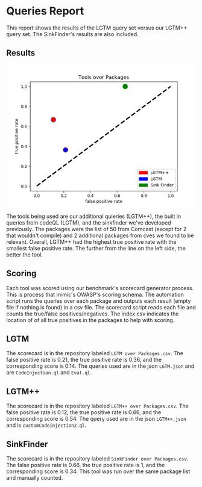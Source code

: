 # Queries Report

This report shows the results of the LGTM query set versus our LGTM++ query set. The SinkFinder's results are also included.

## Results
![](./TOPackages.png)

The tools being used are our additional quieries (LGTM++), the built in queries from codeQL (LGTM), and the sinkfinder we've developed previously. The packages were the list of 50 from Comcast (except for 2 that wouldn't compile) and 2 additional packages from cves we found to be relevant. Overall, LGTM++ had the highest true positive rate with the smallest false positive rate. The further from the line on the left side, the better the tool.



## Scoring

Each tool was scored using our benchmark's scorecard generator process. This is process that mimic's OWASP's scoring schema. The automation script runs the queries over each package and outputs each result (empty file if nothing is found) in a csv file. The scorecard script reads each file and counts the true/false positives/negatives. The index.csv indicates the location of of all true positives in the packages to help with scoring.



## LGTM 

The scorecard is in the repository labeled `LGTM over Packages.csv`. The false positive rate is 0.21, the true positive rate is 0.36, and the corresponding score is 0.14. The queries used are in the json `LGTM.json` and are `CodeInjection.ql` and `Eval.ql`. 



## LGTM++

The scorecard is in the repository labeled `LGTM++ over Packages.csv`. The false positive rate is 0.12, the true positive rate is 0.66, and the corresponding score is 0.54. The query used are in the json `LGTM++.json` and is `customCodeInjection2.ql`. 



## SinkFinder

The scorecard is in the repository labeled `SinkFinder over Packages.csv`. The false positive rate is 0.66, the true positive rate is 1, and the corresponding score is 0.34. This tool was run over the same package list and manually counted.